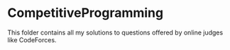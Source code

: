 # CompetitiveProgramming
This folder contains all my solutions to questions offered by online judges like CodeForces. 
